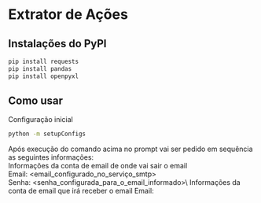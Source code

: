 # Extrator de Ações

## Instalações do PyPI
```bash
pip install requests
pip install pandas
pip install openpyxl
```

## Como usar
Configuração inicial
``` bash
python -m setupConfigs
```
Após execução do comando acima no prompt vai ser pedido em sequência as seguintes informações:\
Informações da conta de email de onde vai sair o email\
Email: <email_configurado_no_serviço_smtp>\
Senha: <senha_configurada_para_o_email_informado>\\
Informações da conta de email que irá receber o email
Email: <email>
